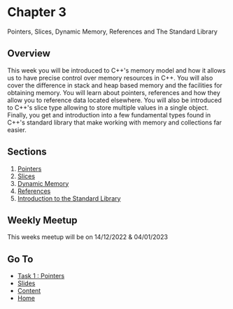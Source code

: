 # Chapter 3

Pointers, Slices, Dynamic Memory, References and The Standard Library

## Overview

This week you will be introduced to C++'s memory model and how it allows us to have precise control over memory resources in C++. You will also cover the difference in stack and heap based memory and the facilities for obtaining memory. You will learn about pointers, references and how they allow you to reference data located elsewhere. You will also be introduced to C++'s slice type allowing to store multiple values in a single object. Finally, you get and introduction into a few fundamental types found in C++'s standard library that make working with memory and collections far easier.

## Sections

1. [Pointers](/content/chapter3/tasks/pointers.md)
2. [Slices](/content/chapter3/tasks/slices.md)
3. [Dynamic Memory](/content/chapter3/tasks/memory.md)
4. [References](/content/chapter3/tasks/references.md)
5. [Introduction to the Standard Library](/content/chapter3/tasks/stdlib.md)

## Weekly Meetup

This weeks meetup will be on 14/12/2022 & 04/01/2023

## Go To

- [Task 1 : Pointers](/content/chapter3/tasks/pointers.md)
- [Slides](/content/chapter3/slides/README.md)
- [Content](/content/README.md)
- [Home](/README.md)
